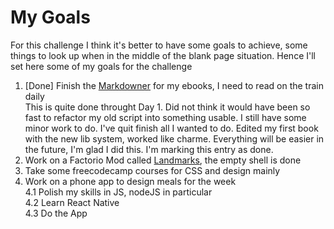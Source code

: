 # My Goals

For this challenge I think it's better to have some goals to achieve, some things to look up when in the middle of 
the blank page situation. Hence I'll set here some of my goals for the challenge

1. [Done] Finish the [Markdowner](https://github.com/Tarrke/wxw-markdowner) for my ebooks, I need to read on the train daily  
  This is quite done throught Day 1. Did not think it would have been so fast to refactor my old script into something usable. I still have some minor work to do. I've quit finish all I wanted to do. Edited my first book with the new lib system, worked like charme. Everything will be easier in the future, I'm glad I did this. I'm marking this entry as done.
2. Work on a Factorio Mod called [Landmarks](https://github.com/Tarrke/factorio-landmarks), the empty shell is done
3. Take some freecodecamp courses for CSS and design mainly
4. Work on a phone app to design meals for the week  
  4.1 Polish my skills in JS, nodeJS in particular  
  4.2 Learn React Native  
  4.3 Do the App
